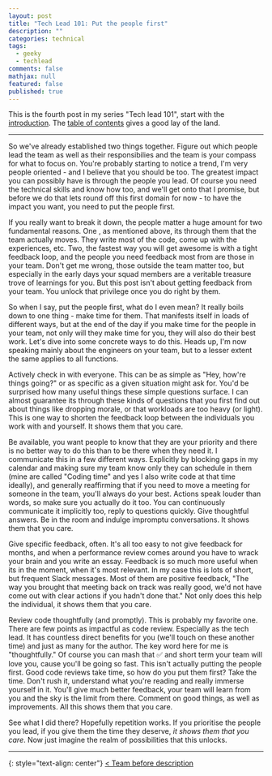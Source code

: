 ```yaml
---
layout: post
title: "Tech Lead 101: Put the people first"
description: ""
categories: technical
tags:
  - geeky
  - techlead
comments: false
mathjax: null
featured: false
published: true
---
```


This is the fourth post in my series "Tech lead 101", start with the [introduction]({{site.url}}/technical/tech-lead-101-intro). The [table of contents]({{site.url}}/technical/tech-lead-101) gives a good lay of the land.

----

So we've already established two things together. Figure out which people lead the team as well as their responsibilies and the team is your compass for what to focus on. You're probably starting to notice a trend, I'm very people oriented - and I believe that you should be too. The greatest impact you can possibly have is through the people you lead. Of course you need the technical skills and know how too, and we'll get onto that I promise, but before we do that lets round off this first domain for now - to have the impact you want, you need to put the people first.

If you really want to break it down, the people matter a huge amount for two fundamental reasons. One , as mentioned above, its through them that the team actually moves. They write most of the code, come up with the experiences, etc. Two, the fastest way you will get awesome is with a tight feedback loop, and the people you need feedback most from are those in your team. Don't get me wrong, those outside the team matter too, but especially in the early days your squad members are a veritable treasure trove of learnings for you. But this post isn't about getting feedback from your team. You unlock that privilege once you do right by them.

So when I say, put the people first, what do I even mean? It really boils down to one thing - make time for them. That manifests itself in loads of different ways, but at the end of the day if you make time for the people in your team, not only will they make time for you, they will also do their best work. Let's dive into some concrete ways to do this. Heads up, I'm now speaking mainly about the engineers on your team, but to a lesser extent the same applies to all functions.

Actively check in with everyone. This can be as simple as "Hey, how're things going?" or as specific as a given situation might ask for. You'd be surprised how many useful things these simple questions surface. I can almost guarantee its through these kinds of questions that you first find out about things like dropping morale, or that workloads are too heavy (or light). This is one way to shorten the feedback loop between the individuals you work with and yourself. It shows them that you care.

Be available, you want people to know that they are your priority and there is no better way to do this than to be there when they need it. I communicate this in a few different ways. Explicitly by blocking gaps in my calendar and making sure my team know only they can schedule in them (mine are called "Coding time" and yes I also write code at that time ideally), and generally reaffirming that if you need to move a meeting for someone in the team, you'll always do your best. Actions speak louder than words, so make sure you actually do it too. You can continuously communicate it implicitly too, reply to questions quickly. Give thoughtful answers. Be in the room and indulge impromptu conversations. It shows them that you care.

Give specific feedback, often. It's all too easy to not give feedback for months, and when a performance review comes around you have to wrack your brain and you write an essay. Feedback is so much more useful when its in the moment, when it's most relevant. In my case this is lots of short, but frequent Slack messages. Most of them are positive feedback, "The way you brought that meeting back on track was really good, we'd not have come out with clear actions if you hadn't done that." Not only does this help the individual, it shows them that you care.

Review code thoughtfully (and promptly). This is probably my favorite one. There are few points as impactful as code review. Especially as the tech lead. It has countless direct benefits for you (we'll touch on these another time) and just as many for the author. The key word here for me is "thoughtfully." Of course you can mash that ✅ and short term your team will love you, cause you'll be going so fast. This isn't actually putting the people first. Good code reviews take time, so how do you put them first? Take the time. Don't rush it, understand what you're reading and really immerse yourself in it. You'll give much better feedback, your team will learn from you and the sky is the limit from there. Comment on good things, as well as improvements. All this shows them that you care.

See what I did there? Hopefully repetition works. If you prioritise the people you lead, if you give them the time they deserve, _it shows them that you care_. Now just imagine the realm of possibilities that this unlocks.

----

{: style="text-align: center"}
[< Team before description]({{site.url}}/technical/tech-lead-101-team-before-description)
